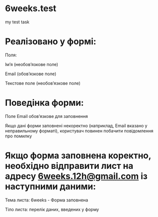 # 6weeks.test
my test task

# Реалізовано у формі:

Поля:

Ім’я (необов’язкове поле)

Email (обов’язкове поле)

Текстове поле (необов’язкове поле)


# Поведінка форми:

Поле Email обов’язкове для заповнення

Якщо дані форми заповнені некоректно (наприклад, Email вказано у неправильному форматі), користувач повинен побачити повідомлення про помилку

# Якщо форма заповнена коректно, необхідно відправити лист на адресу 6weeks.12h@gmail.com із наступними даними:

Тема листа: 6weeks - Форма заповнена

Тіло листа: перелік даних, введених у форму
